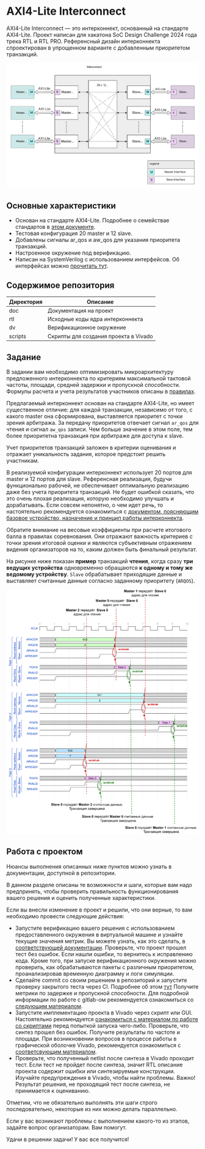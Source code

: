 # AXI4-Lite Interconnect

AXI4-Lite Interconnect — это интерконнект, основанный на стандарте AXI4-Lite.
Проект написан для хакатона SoC Design Challenge 2024 года трека RTL и RTL PRO.
Референсный дизайн интерконнекта спроектирован в упрощенном варианте с добавленным приоритетом транзакций.

![readme_interconnect_schem](/doc/img/readme_interconnect_schem.drawio.svg)

## Основные характеристики
- Основан на стандарте AXI4-Lite. Подробнее о семействае стандартов в [этом документе](./doc/AXI.md).
- Тестовая конфигурация 20 master и 12 slave.
- Добавлены сигналы ar_qos и aw_qos для указания приоритета транзакций.
- Настроенное окружение под верификацию.
- Написан на SystemVerilog с использованием интерфейсов. Об интерфейсах можно [прочитать тут](./doc/interfaces.md#interface).

## Содержимое репозитория
|Директория             |Описание                                                             |
|-----------------------|---------------------------------------------------------------------|
|doc                    |Документация на проект                                               |
|rtl                    |Исходные коды ядра интерконнекта                                     |
|dv                     |Верификационное окружение                                            |
|scripts                |Скрипты для создания проекта в Vivado                                |

## Задание

В задании вам необходимо оптимизировать микроархитектуру предложенного интерконнекта по критериям максимальной тактовой частоты, площади, средней задержки и пропускной способности. Формулы расчета и учета результатов участников описаны в [правилах](./doc/RTL_rules.md).

Предлагаемый интерконнект основан на стандарте AXI4-Lite, но имеет существенное отличие: для каждой транзакции, независимо от того, с какого master она сформирована, выставляется приоритет с точки зрения арбитража. За передачу приоритетов отвечает сигнал `ar_qos` для чтения и сигнал `aw_qos` записи. Чем больше значение в этом поле, тем более приоритетна транзакция при арбитраже для доступа к slave.

Учет приоритетов транзакций заложен в критерии оценивания и отражает уникальность задания, которое предстоит решить участникам.

В реализуемой конфигурации интерконнект использует 20 портов для master и 12 портов для slave. Референсная реализация, будучи функционально рабочей, не обеспечивает оптимальную реализацию даже без учета приоритета транзакций. Не будет ошибкой сказать, что это очень плохая реализация, которую необходимо улучшать и дорабатывать. Если совсем непонятно, о чем идет речь, то настоятельно рекомендуется ознакомиться с [документом, поясняющим базовое устройство, назначение и принцип работы интерконнекта](./doc/Interconnect.md).

Обратите внимание на весовые коэффициенты при расчете итогового балла в правилах соревнования. Они отражают важность критериев с точки зрения итоговой оценки и являются субъективным отражением видения организаторов на то, каким должен быть финальный результат.

На рисунке ниже показан **пример** транзакций **чтения**, когда сразу **три ведущих устройства** одновременно обращаются **к одному и тому же ведомому устройству**. `Slave` обрабатывает приходящие данные и выставляет считанные данные согласно заданному приоритету (`ARQOS`). 

![readme_wave](/doc/img/readme_wave.svg)

## Работа с проектом

Нюансы выполнения описанных ниже пунктов можно узнать в документации, доступной в репозитории.

В данном разделе описаны те возможности и шаги, которые вам надо предпринять, чтобы проверить правильность функционирования вашего решения и оценить полученные характеристики.

Если вы внесли изменение в проект и решили, что они верные, то вам необходимо провести следующие действия:

- Запустите верификацию вашего решения с использованием предоставленного окружения в виртуальной машине и узнайте текущие значения метрик. Вы можете узнать, как это сделать, в [соответствующей документации](./doc/Questa_How_To.md). Проверьте, что проект прошел тест без ошибок. Если нашли ошибки, то вернитесь к исправлению кода. Кроме того, при запуске верификационного окружения можно проверить, как обрабатываются пакеты с различным приоритетом, проанализировав временную диаграмму и логи симуляции.
- Сделайте commit со своим решением в репозиторий и запустите проверку закрытого теста через CI. Подробнее об этом [тут](./doc/CI.md) Получите метрики по задержке и пропускной способности. Для подробной информации по работе с gitlab-ом рекомендуется ознакомиться со [следующим материалом](./doc/git_manual.md). 
- Запустите имплементацию проекта в Vivado через скрипт или GUI. Настоятельно рекомендуется [ознакомиться с материалом по работе со скриптами](./doc/scripts.md) перед попыткой запуска чего-либо. Проверьте, что синтез прошел без ошибок. Получите результаты по частоте и площади. При возникновении вопросов в процессе работы в графической оболочке Vivado, рекомендуется ознакомиться с [соответсвующим материалом](./doc/vivado_manual.md).
- Проверьте, что полученный netlist после синтеза в Vivado проходит тест. Если тест не пройдет после синтеза, значит RTL описание проекта содержит ошибки или синтезируемые конструкции. Изучайте предупреждения в Vivado, чтобы найти проблемы. Важно! Результат решения, не проходящий тест после синтеза, не принимается к оцениванию.

 Отметим, что не обязательно выполнять эти шаги строго последовательно, некоторые из них можно делать параллельно.

Если у вас возникают проблемы с выполнением какого-то из этапов, задайте вопрос организаторам. Вам помогут.

Удачи в решении задачи! У вас все получится!
